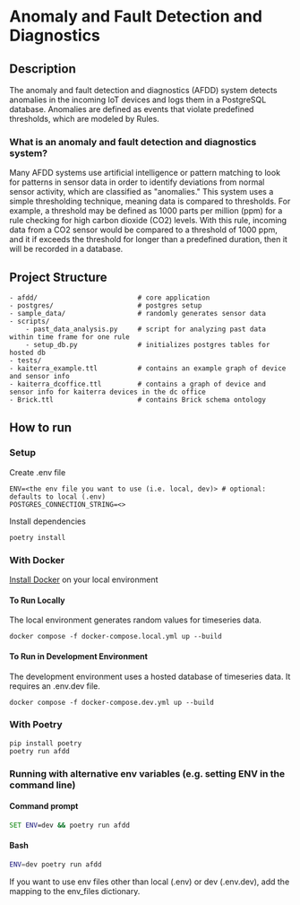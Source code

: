 # Anomaly and Fault Detection and Diagnostics

## Description

The anomaly and fault detection and diagnostics (AFDD) system detects anomalies in the incoming IoT devices and logs them in a PostgreSQL database. Anomalies are defined as events that violate predefined thresholds, which are modeled by Rules.

### What is an anomaly and fault detection and diagnostics system?
Many AFDD systems use artificial intelligence or pattern matching to look for patterns in sensor data in order to identify deviations from normal sensor activity, which are classified as "anomalies." This system uses a simple thresholding technique, meaning data is compared to thresholds. For example, a threshold may be defined as 1000 parts per million (ppm) for a rule checking for high carbon dioxide (CO2) levels. With this rule, incoming data from a CO2 sensor would be compared to a threshold of 1000 ppm, and it if exceeds the threshold for longer than a predefined duration, then it will be recorded in a database.

## Project Structure

```
- afdd/                         # core application
- postgres/                     # postgres setup
- sample_data/                  # randomly generates sensor data
- scripts/                  
    - past_data_analysis.py     # script for analyzing past data within time frame for one rule
    - setup_db.py               # initializes postgres tables for hosted db
- tests/
- kaiterra_example.ttl          # contains an example graph of device and sensor info
- kaiterra_dcoffice.ttl         # contains a graph of device and sensor info for kaiterra devices in the dc office 
- Brick.ttl                     # contains Brick schema ontology
```

## How to run

### Setup

Create .env file

```
ENV=<the env file you want to use (i.e. local, dev)> # optional: defaults to local (.env)
POSTGRES_CONNECTION_STRING=<>
```

Install dependencies
```
poetry install
```

### With Docker
[Install Docker](https://docs.docker.com/install) on your local environment
#### To Run Locally
The local environment generates random values for timeseries data.

```shell
docker compose -f docker-compose.local.yml up --build
```

#### To Run in Development Environment
The development environment uses a hosted database of timeseries data. It requires an .env.dev file.

```shell
docker compose -f docker-compose.dev.yml up --build
```

### With Poetry
```
pip install poetry
poetry run afdd
```

### Running with alternative env variables (e.g. setting ENV in the command line)

#### Command prompt
```cmd
SET ENV=dev && poetry run afdd
```
#### Bash
```bash
ENV=dev poetry run afdd
```
If you want to use env files other than local (.env) or dev (.env.dev), add the mapping to the env_files dictionary.